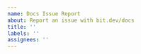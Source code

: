 ```yaml
---
name: Docs Issue Report
about: Report an issue with bit.dev/docs
title: ''
labels: ''
assignees: ''
---
```


<!--

Please file any Docs issues at: https://github.com/teambit/bit-dev

-->
